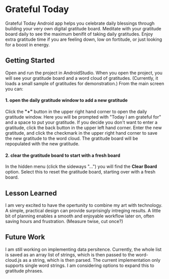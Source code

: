 # Grateful Today
Grateful Today Android app helps you celebrate daily blessings through building your very own digital 
gratitude board. Meditate with your gratitude board daily to see the maximum benifit of taking daily 
gratitudes. Enjoy extra gratitude time if you are feeling down, low on fortitude, or just looking for 
a boost in energy. 

## Getting Started
Open and run the project in AndroidStudio. When you open the project, you will see your gratitude board 
and a word cloud of gratitudes. (Currently, it loads a small sample of gratitudes for demonstration.) 
From the main screen you can: 

#### 1. open the daily gratitude window to add a new gratitude
Click the **"+"** button in the upper right hand corner to open the daily gratitude window. Here you 
will be prompted with "Today I am grateful for" and a space to put your gratitude. If you decide you 
don't want to enter a gratitude, click the back button in the upper left hand corner. Enter the new 
gratitude, and click the checkmark in the upper right hand corner to save the new gratitude to the 
word cloud. The gratitude board will be repopulated with the new gratitude.

#### 2. clear the gratitude board to start with a fresh board
In the hidden menu (click the sideways "...") you will find the **Clear Board** option. Select this 
to reset the gratitude board, starting over with a fresh board. 

## Lesson Learned
I am very excited to have the opertunity to combine my art with technology. A simple, practical design 
can provide surprisingly intreging results. A little bit of planning enables a smooth and enjoyable 
workflow later on, often saving hours and frustration. (Measure twise, cut once?)

## Future Work
I am still working on implementing data persitence. Currently, the whole list is saved as an array list 
of strings, which is then passed to the word-cloud.js as a string, which is then parsed. The current 
implementation only supports single word strings. I am considering options to expand this to gratitude 
phrases. 
